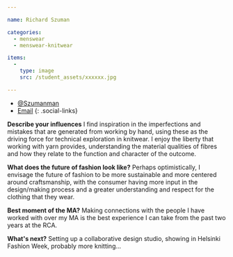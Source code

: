 ```yaml
---

name: Richard Szuman

categories:
  - menswear
  - menswear-knitwear

items:
  -
    type: image
    src: /student_assets/xxxxxx.jpg

---
```


* [@Szumanman](https://www.instagram.com/Szumanman/)
* [Email](mailto:richard.szuman@network.rca.ac.uk)
{: .social-links}

**Describe your influences**
I find inspiration in the imperfections and mistakes that are generated from working by hand, using these as the driving force for technical exploration in knitwear.  I enjoy the liberty that working with yarn provides, understanding the material qualities of fibres and how they relate to the function and character of the outcome.

**What does the future of fashion look like?**
Perhaps optimistically, I envisage the future of fashion to be more sustainable and more centered around craftsmanship, with the consumer having more input in the design/making process and a greater understanding and respect for the clothing that they wear.

**Best moment of the MA?**
Making connections with the people I have worked with over my MA is the best experience I can take from the past two years at the RCA.

**What's next?**
Setting up a collaborative design studio, showing in Helsinki Fashion Week, probably more knitting...
